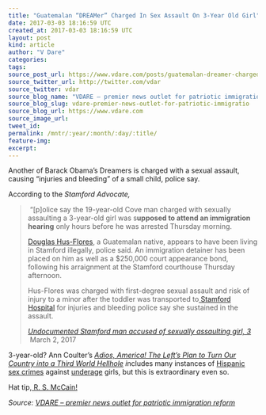 ```yaml
---
title: "Guatemalan “DREAMer” Charged In Sex Assault On 3-Year Old Girl"
date: 2017-03-03 18:16:59 UTC
created_at: 2017-03-03 18:16:59 UTC
layout: post
kind: article
author: "V Dare"
categories: 
tags: 
source_post_url: https://www.vdare.com/posts/guatemalan-dreamer-charged-in-sex-assault-on-3-year-old-girl
source_twitter_url: http://twitter.com/vdar
source_twitter: vdar
source_blog_name: "VDARE – premier news outlet for patriotic immigration reform"
source_blog_slug: vdare-premier-news-outlet-for-patriotic-immigratio
source_blog_url: https://www.vdare.com
source_image_url: 
tweet_id:
permalink: /mntr/:year/:month/:day/:title/
feature-img: 
excerpt:
---
```

<div class="pf-content"><p>Another of Barack Obama’s Dreamers is charged with a sexual assault, causing “injuries and bleeding” of a small child, police say.</p>
<p>According to the <em>Stamford Advocate,</em></p>
<blockquote><p> “[p]olice say the 19-year-old Cove man charged with sexually assaulting a 3-year-old girl was s<strong>upposed to attend an immigration hearing</strong> only hours before he was arrested Thursday morning.</p>
<p><a href="http://www.stamfordadvocate.com/search/?action=search&amp;channel=local&amp;inlineLink=1&amp;searchindex=gsa&amp;query=%22Douglas+Hus-Flores%22">Douglas Hus-Flores</a>, a Guatemalan native, appears to have been living in Stamford illegally, police said. An immigration detainer has been placed on him as well as a $250,000 court appearance bond, following his arraignment at the Stamford courthouse Thursday afternoon.</p>
<p>Hus-Flores was charged with first-degree sexual assault and risk of injury to a minor after the toddler was transported to<a href="http://www.stamfordadvocate.com/search/?action=search&amp;channel=local&amp;inlineLink=1&amp;searchindex=gsa&amp;query=%22Stamford+Hospital%22"> Stamford Hospital</a> for injuries and bleeding police say she sustained in the assault.</p><div id="57966237cc52c74a5e1363c4" class="vdb_player vdb_57966237cc52c74a5e1363c456bcd17ce4b018167fea5539">    </div>
<p><em><a href="http://www.stamfordadvocate.com/local/article/Stamford-teen-accused-of-sexually-assaulting-child-10972078.php">Undocumented Stamford man accused of sexually assaulting girl, 3 </a></em> March 2, 2017</p></blockquote>
<p>3-year-old? Ann Coulter’s <em><a href="http://www.amazon.com/Adios-America-Lefts-Country-Hellhole-ebook/dp/B00R3L7502/vd0b-20">Adios, America! The Left’s Plan to Turn Our Country into a Third World Hellhole</a> </em><em>i</em>ncludes many instances of <a href="http://www.vdare.com/articles/ann-coulter-donald-trump-still-right-about-mexican-rapists">Hispanic sex crimes</a> against <a href="http://www.vdare.com/articles/top-ten-reasons-why-the-us-should-not-marry-mexico">underage</a> girls, but this is extraordinary even so.</p>
<p>Hat tip,<a href="http://theothermccain.com/2017/03/03/police-say-illegal-alien-raped-girl-3/"> R. S. McCain!</a></p>
</div><div class="">
    <i>Source: <a href="https://www.vdare.com">VDARE – premier news outlet for patriotic immigration reform</a></i>
</div>
